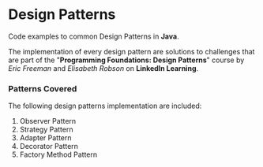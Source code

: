 # Design Patterns

Code examples to common Design Patterns in **Java**. 

The implementation of every design pattern are solutions to challenges that are part of the
"**Programming Foundations: Design Patterns**" course by *Eric Freeman* and *Elisabeth Robson* on **LinkedIn Learning**.

### Patterns Covered

The following design patterns implementation are included: 
1. Observer Pattern
2. Strategy Pattern
3. Adapter Pattern
4. Decorator Pattern
5. Factory Method Pattern